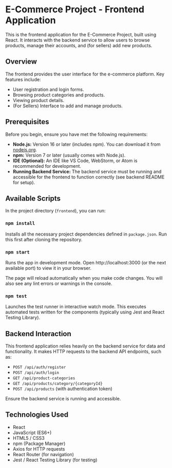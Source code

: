 # E-Commerce Project - Frontend Application

This is the frontend application for the E-Commerce Project, built using React. It interacts with the backend service to allow users to browse products, manage their accounts, and (for sellers) add new products.

## Overview

The frontend provides the user interface for the e-commerce platform. Key features include:

*   User registration and login forms.
*   Browsing product categories and products.
*   Viewing product details.
*   (For Sellers) Interface to add and manage products.

## Prerequisites

Before you begin, ensure you have met the following requirements:
*   **Node.js:** Version  16 or later (includes npm). You can download it from [nodejs.org](https://nodejs.org/).
*   **npm:** Version 7 or later (usually comes with Node.js).
*   **IDE (Optional):** An IDE like VS Code, WebStorm, or Atom  is recommended for development.
*   **Running Backend Service:** The backend service must be running and accessible for the frontend to function correctly (see backend README for setup).

## Available Scripts

In the project directory (`frontend`), you can run:

### `npm install`

Installs all the necessary project dependencies defined in `package.json`. Run this first after cloning the repository.

### `npm start`

Runs the app in development mode.
Open http://localhost:3000 (or the next available port) to view it in your browser.

The page will reload automatically when you make code changes.
You will also see any lint errors or warnings in the console.

### `npm test`

Launches the test runner in interactive watch mode.
This executes automated tests written for the components (typically using Jest and React Testing Library).

## Backend Interaction

This frontend application relies heavily on the backend service for data and functionality. It makes HTTP requests to the backend API endpoints, such as:

*   `POST /api/auth/register`
*   `POST /api/auth/login`
*   `GET /api/product-categories`
*   `GET /api/products/category/{categoryId}`
*   `POST /api/products` (with authentication token)

Ensure the backend service is running and accessible.

## Technologies Used
*   React
*   JavaScript (ES6+)
*   HTML5 / CSS3
*   npm (Package  Manager)
*   Axios for HTTP requests
*   React Router (for navigation)
*   Jest / React Testing Library (for testing)

